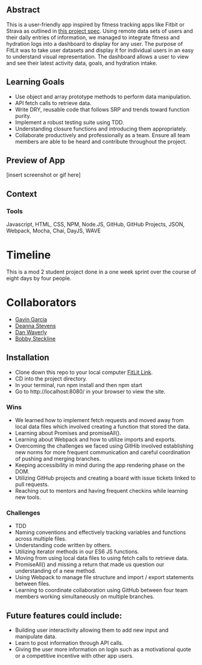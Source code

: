 ## Abstract

This is a user-friendly app inspired by fitness tracking apps like Fitbit or Strava as outlined in [this project spec](http://frontend.turing.io/projects/fitlit.html). Using remote data sets of users and their daily entries of information, we managed to integrate fitness and hydration logs into a dashboard to display for any user. The purpose of FitLit was to take user datasets and display it for individual users in an easy to understand visual representation. The dashboard allows a user to view and see their latest activity data, goals, and hydration intake.

## Learning Goals

- Use object and array prototype methods to perform data manipulation.
- API fetch calls to retrieve data.
- Write DRY, reusable code that follows SRP and trends toward function purity.
- Implement a robust testing suite using TDD.
- Understanding closure functions and introducing them appropriately.
- Collaborate productively and professionally as a team. Ensure all team members are able to be heard and contribute throughout the project.
## Preview of App
[insert screenshot or gif here]
## Context
### Tools
Javascript, HTML, CSS, NPM, Node.JS, GitHub, GitHub Projects, JSON, Webpack, Mocha, Chai, DayJS, WAVE
# Timeline
This is a mod 2 student project done in a one week sprint over the course of eight days by four people. 
# Collaborators
- [Gavin Garcia](https://github.com/EGavinG)
- [Deanna Stevens](https://github.com/dsstevens)
- [Dan Waverly](https://github.com/wlavery22)
- [Bobby Steckline](https://github.com/rjsturing)

## Installation
- Clone down this repo to your local computer [FitLit Link](https://github.com/dsstevens/Fit_Lit).
- CD into the project directory.
- In your terminal, run npm install and then npm start
- Go to http://localhost:8080/ in your browser to view the site.

### Wins

- We learned how to implement fetch requests and moved away from local data files which involved creating a function that stored the data. 
- Learning about Promises and promiseAll().
- Learning about Webpack and how to utilize imports and exports.
- Overcoming the challenges we faced using GitHib involved establishing new norms for more frequent communication and careful coordination of pushing and merging branches.
- Keeping accessibility in mind during the app rendering phase on the DOM.
- Utilizing GitHub projects and creating a board with issue tickets linked to pull requests.
- Reaching out to mentors and having frequent checkins while learning new tools.

### Challenges
- TDD
- Naming conventions and effectively tracking variables and functions across multiple files.
- Understanding code written by others.
- Utilizing iterator methods in our ES6 JS functions.
- Moving from using local data files to using fetch calls to retrieve data.
- PromiseAll() and missing a return that made us question our understanding of a new method.
- Using Webpack to manage file structure and import / export statements between files.
- Learning to coordinate collaboration using GitHub between four team members working simultaneously on multiple branches.

## Future features could include:
- Building user interactivity allowing them to add new input and manipulate data.
- Learn to post information through API calls.
- Giving the user more information on login such as a motivational quote or a competitive incentive with other app users.

